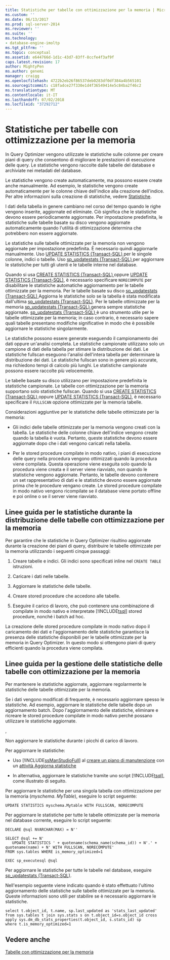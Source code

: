 ```yaml
---
title: Statistiche per tabelle con ottimizzazione per la memoria | Microsoft Docs
ms.custom: ''
ms.date: 06/13/2017
ms.prod: sql-server-2014
ms.reviewer: ''
ms.suite: ''
ms.technology:
- database-engine-imoltp
ms.tgt_pltfrm: ''
ms.topic: conceptual
ms.assetid: e644766d-1d1c-43d7-83ff-8ccfe4f3af9f
caps.latest.revision: 17
author: MightyPen
ms.author: genemi
manager: craigg
ms.openlocfilehash: 4722b2eb26f86537deb0283df0df384a4b565101
ms.sourcegitcommit: c18fadce27f330e1d4f36549414e5c84ba2f46c2
ms.translationtype: MT
ms.contentlocale: it-IT
ms.lasthandoff: 07/02/2018
ms.locfileid: "37292712"
---
```

# <a name="statistics-for-memory-optimized-tables"></a>Statistiche per tabelle con ottimizzazione per la memoria
  In Query Optimizer vengono utilizzate le statistiche sulle colonne per creare piani di query che consentono di migliorare le prestazioni di esecuzione delle query. Le statistiche vengono raccolte dalle tabelle del database e archiviate nei metadati del database.  
  
 Le statistiche vengono create automaticamente, ma possono essere create anche manualmente. Ad esempio, le statistiche vengono create automaticamente per le colonne chiave dell'indice alla creazione dell'indice. Per altre informazioni sulla creazione di statistiche, vedere [Statistiche](../statistics/statistics.md).  
  
 I dati della tabella in genere cambiano nel corso del tempo quando le righe vengono inserite, aggiornate ed eliminate. Ciò significa che le statistiche devono essere periodicamente aggiornate. Per impostazione predefinita, le statistiche sulle tabelle basate su disco vengono aggiornate automaticamente quando l'utilità di ottimizzazione determina che potrebbero non essere aggiornate.  
  
 Le statistiche sulle tabelle ottimizzate per la memoria non vengono aggiornate per impostazione predefinita. È necessario quindi aggiornarle manualmente. Uso [UPDATE STATISTICS &#40;Transact-SQL&#41; ](/sql/t-sql/statements/update-statistics-transact-sql) per le singole colonne, indici o tabelle. Uso [sp_updatestats &#40;Transact-SQL&#41; ](/sql/relational-databases/system-stored-procedures/sp-updatestats-transact-sql) per aggiornare le statistiche per tutti gli utenti e le tabelle interne nel database.  
  
 Quando si usa [CREATE STATISTICS &#40;Transact-SQL&#41; ](/sql/t-sql/statements/create-statistics-transact-sql) oppure [UPDATE STATISTICS &#40;Transact-SQL&#41;](/sql/t-sql/statements/update-statistics-transact-sql), è necessario specificare `NORECOMPUTE` per disabilitare le statistiche automatiche aggiornamento per le tabelle ottimizzate per la memoria. Per le tabelle basate su disco [sp_updatestats &#40;Transact-SQL&#41; ](/sql/relational-databases/system-stored-procedures/sp-updatestats-transact-sql) Aggiorna le statistiche solo se la tabella è stata modificata dall'ultima [sp_updatestats &#40;Transact-SQL&#41;](/sql/relational-databases/system-stored-procedures/sp-updatestats-transact-sql). Per le tabelle ottimizzate per la memoria [sp_updatestats &#40;Transact-SQL&#41; ](/sql/relational-databases/system-stored-procedures/sp-updatestats-transact-sql) genera sempre statistiche aggiornate. [sp_updatestats &#40;Transact-SQL&#41; ](/sql/relational-databases/system-stored-procedures/sp-updatestats-transact-sql) è uno strumento utile per le tabelle ottimizzate per la memoria; in caso contrario, è necessario sapere quali tabelle presentano modifiche significative in modo che è possibile aggiornare le statistiche singolarmente.  
  
 Le statistiche possono essere generate eseguendo il campionamento dei dati oppure un'analisi completa. Le statistiche campionate utilizzano solo un campione di dati della tabella per stimare la distribuzione dei dati. Le statistiche fullscan eseguono l'analisi dell'intera tabella per determinare la distribuzione dei dati. Le statistiche fullscan sono in genere più accurate, ma richiedono tempi di calcolo più lunghi. Le statistiche campionate possono essere raccolte più velocemente.  
  
 Le tabelle basate su disco utilizzano per impostazione predefinita le statistiche campionate. Le tabelle con ottimizzazione per la memoria supportano solo statistiche fullscan. Quando si usa [CREATE STATISTICS &#40;Transact-SQL&#41; ](/sql/t-sql/statements/create-statistics-transact-sql) oppure [UPDATE STATISTICS &#40;Transact-SQL&#41;](/sql/t-sql/statements/update-statistics-transact-sql), è necessario specificare il `FULLSCAN` opzione ottimizzate per la memoria tabelle.  
  
 Considerazioni aggiuntive per le statistiche delle tabelle ottimizzate per la memoria:  
  
-   Gli indici delle tabelle ottimizzate per la memoria vengono creati con la tabella. Le statistiche delle colonne chiave dell'indice vengono create quando la tabella è vuota. Pertanto, queste statistiche devono essere aggiornate dopo che i dati vengono caricati nella tabella.  
  
-   Per le stored procedure compilate in modo nativo, i piani di esecuzione delle query nella procedura vengono ottimizzati quando la procedura viene compilata. Questa operazione viene eseguita solo quando la procedura viene creata e il server viene riavviato, non quando le statistiche vengono aggiornate. Pertanto, le tabelle devono contenere un set rappresentativo di dati e le statistiche devono essere aggiornate prima che le procedure vengano create. Le stored procedure compilate in modo nativo vengono ricompilate se il database viene portato offline e poi online o se il server viene riavviato.  
  
## <a name="guidelines-for-statistics-when-deploying-memory-optimized-tables"></a>Linee guida per le statistiche durante la distribuzione delle tabelle con ottimizzazione per la memoria  
 Per garantire che le statistiche in Query Optimizer risultino aggiornate durante la creazione dei piani di query, distribuire le tabelle ottimizzate per la memoria utilizzando i seguenti cinque passaggi:  
  
1.  Creare tabelle e indici. Gli indici sono specificati inline nel `CREATE TABLE` istruzioni.  
  
2.  Caricare i dati nelle tabelle.  
  
3.  Aggiornare le statistiche delle tabelle.  
  
4.  Creare stored procedure che accedono alle tabelle.  
  
5.  Eseguire il carico di lavoro, che può contenere una combinazione di compilate in modo nativo e interpretate [!INCLUDE[tsql](../../../includes/tsql-md.md)] stored procedure, nonché i batch ad hoc.  
  
 La creazione delle stored procedure compilate in modo nativo dopo il caricamento dei dati e l'aggiornamento delle statistiche garantisce la presenza delle statistiche disponibili per le tabelle ottimizzate per la memoria in Query Optimizer. In questo modo si ottengono piani di query efficienti quando la procedura viene compilata.  
  
## <a name="guidelines-for-maintaining-statistics-on-memory-optimized-tables"></a>Linee guida per la gestione delle statistiche delle tabelle con ottimizzazione per la memoria  
 Per mantenere le statistiche aggiornate, aggiornare regolarmente le statistiche delle tabelle ottimizzate per la memoria.  
  
 Se i dati vengono modificati di frequente, è necessario aggiornare spesso le statistiche. Ad esempio, aggiornare le statistiche delle tabelle dopo un aggiornamento batch. Dopo l'aggiornamento delle statistiche, eliminare e ricreare le stored procedure compilate in modo nativo perché possano utilizzare le statistiche aggiornate.  
  
 ,  
  
 Non aggiornare le statistiche durante i picchi di carico di lavoro.  
  
 Per aggiornare le statistiche:  
  
-   Uso [!INCLUDE[ssManStudioFull](../../includes/ssmanstudiofull-md.md)] al [creare un piano di manutenzione](../maintenance-plans/create-a-maintenance-plan.md) con un [attività Aggiorna statistiche](../maintenance-plans/update-statistics-task-maintenance-plan.md)  
  
-   In alternativa, aggiornare le statistiche tramite uno script [!INCLUDE[tsql](../../../includes/tsql-md.md)], come illustrato di seguito.  
  
 Per aggiornare le statistiche per una singola tabella con ottimizzazione per la memoria (*myschema*. *MyTable*), eseguire lo script seguente:  
  
```  
UPDATE STATISTICS myschema.Mytable WITH FULLSCAN, NORECOMPUTE  
```  
  
 Per aggiornare le statistiche per tutte le tabelle ottimizzate per la memoria nel database corrente, eseguire lo script seguente:  
  
```tsql  
DECLARE @sql NVARCHAR(MAX) = N''  
  
SELECT @sql += N'  
   UPDATE STATISTICS ' + quotename(schema_name(schema_id)) + N'.' + quotename(name) + N' WITH FULLSCAN, NORECOMPUTE'  
FROM sys.tables WHERE is_memory_optimized=1  
  
EXEC sp_executesql @sql  
```  
  
 Per aggiornare le statistiche per tutte le tabelle nel database, eseguire [sp_updatestats &#40;Transact-SQL&#41;](/sql/relational-databases/system-stored-procedures/sp-updatestats-transact-sql).  
  
 Nell'esempio seguente viene indicato quando è stato effettuato l'ultimo aggiornamento delle statistiche sulle tabelle ottimizzate per la memoria. Queste informazioni sono utili per stabilire se è necessario aggiornare le statistiche.  
  
```tsql  
select t.object_id, t.name, sp.last_updated as 'stats_last_updated'  
from sys.tables t join sys.stats s on t.object_id=s.object_id cross apply sys.dm_db_stats_properties(t.object_id, s.stats_id) sp  
where t.is_memory_optimized=1  
```  
  
## <a name="see-also"></a>Vedere anche  
 [Tabelle con ottimizzazione per la memoria](memory-optimized-tables.md)  
  
  
